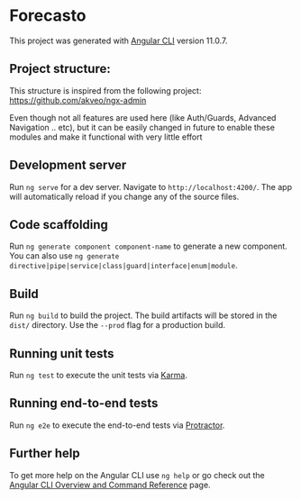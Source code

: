 # Forecasto

This project was generated with [Angular CLI](https://github.com/angular/angular-cli) version 11.0.7.

## Project structure:
This structure is inspired from the following project:
https://github.com/akveo/ngx-admin

Even though not all features are used here (like Auth/Guards, Advanced Navigation .. etc), but it can be easily changed in future to enable these modules and make it functional with very little effort

## Development server

Run `ng serve` for a dev server. Navigate to `http://localhost:4200/`. The app will automatically reload if you change any of the source files.

## Code scaffolding

Run `ng generate component component-name` to generate a new component. You can also use `ng generate directive|pipe|service|class|guard|interface|enum|module`.

## Build

Run `ng build` to build the project. The build artifacts will be stored in the `dist/` directory. Use the `--prod` flag for a production build.

## Running unit tests

Run `ng test` to execute the unit tests via [Karma](https://karma-runner.github.io).

## Running end-to-end tests

Run `ng e2e` to execute the end-to-end tests via [Protractor](http://www.protractortest.org/).

## Further help

To get more help on the Angular CLI use `ng help` or go check out the [Angular CLI Overview and Command Reference](https://angular.io/cli) page.
